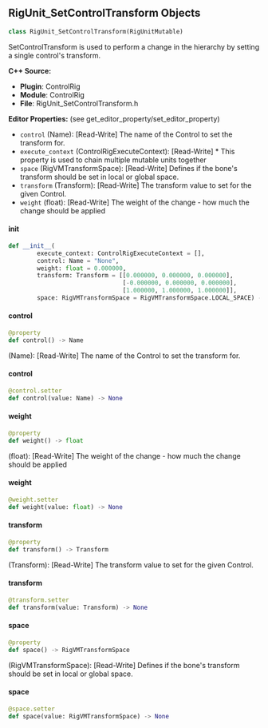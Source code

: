 ## RigUnit_SetControlTransform Objects

```python
class RigUnit_SetControlTransform(RigUnitMutable)
```

SetControlTransform is used to perform a change in the hierarchy by setting a single control's transform.

**C++ Source:**

- **Plugin**: ControlRig
- **Module**: ControlRig
- **File**: RigUnit_SetControlTransform.h

**Editor Properties:** (see get_editor_property/set_editor_property)

- ``control`` (Name):  [Read-Write] The name of the Control to set the transform for.
- ``execute_context`` (ControlRigExecuteContext):  [Read-Write] * This property is used to chain multiple mutable units together
- ``space`` (RigVMTransformSpace):  [Read-Write] Defines if the bone's transform should be set
  in local or global space.
- ``transform`` (Transform):  [Read-Write] The transform value to set for the given Control.
- ``weight`` (float):  [Read-Write] The weight of the change - how much the change should be applied

<a id="unreal.RigUnit_SetControlTransform.__init__"></a>

#### __init__

```python
def __init__(
        execute_context: ControlRigExecuteContext = [],
        control: Name = "None",
        weight: float = 0.000000,
        transform: Transform = [[0.000000, 0.000000, 0.000000],
                                [-0.000000, 0.000000, 0.000000],
                                [1.000000, 1.000000, 1.000000]],
        space: RigVMTransformSpace = RigVMTransformSpace.LOCAL_SPACE) -> None
```

<a id="unreal.RigUnit_SetControlTransform.control"></a>

#### control

```python
@property
def control() -> Name
```

(Name):  [Read-Write] The name of the Control to set the transform for.

<a id="unreal.RigUnit_SetControlTransform.control"></a>

#### control

```python
@control.setter
def control(value: Name) -> None
```

<a id="unreal.RigUnit_SetControlTransform.weight"></a>

#### weight

```python
@property
def weight() -> float
```

(float):  [Read-Write] The weight of the change - how much the change should be applied

<a id="unreal.RigUnit_SetControlTransform.weight"></a>

#### weight

```python
@weight.setter
def weight(value: float) -> None
```

<a id="unreal.RigUnit_SetControlTransform.transform"></a>

#### transform

```python
@property
def transform() -> Transform
```

(Transform):  [Read-Write] The transform value to set for the given Control.

<a id="unreal.RigUnit_SetControlTransform.transform"></a>

#### transform

```python
@transform.setter
def transform(value: Transform) -> None
```

<a id="unreal.RigUnit_SetControlTransform.space"></a>

#### space

```python
@property
def space() -> RigVMTransformSpace
```

(RigVMTransformSpace):  [Read-Write] Defines if the bone's transform should be set
in local or global space.

<a id="unreal.RigUnit_SetControlTransform.space"></a>

#### space

```python
@space.setter
def space(value: RigVMTransformSpace) -> None
```

<a id="unreal.RigUnit_GetControlVisibility"></a>